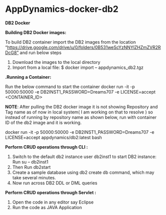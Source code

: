# AppDynamics-docker-db2

<b>DB2 Docker</b>

<b>Building DB2 Docker images:</b>

To build DB2 container import the DB2 images from the location “https://drive.google.com/drive/u/0/folders/0B531weScYzNNYlZHZmZVR2RDcG8” and run below steps

1. Download the images to the local directory
2. Import from a local file:
$ docker import – appdynamics_db2.tgz

<b>.Running a Container:</b>

Run the below command to start the container
docker run -it -p 50000:50000 -e DB2INST1_PASSWORD=Dreams707 -e LICENSE=accept  <CONTAINER_ID>

<b>NOTE</b>: After pulling the DB2 docker image it is not showing Repository and Tag name as of now in local system( I am working on that to resolve ) so instead of running by repository name as shown below, run with container ID of the db2 image and it is working. 

docker run -it -p 50000:50000 -e DB2INST1_PASSWORD=Dreams707 -e LICENSE=accept appdynamics/db2:latest bash

<b>Perform CRUD operations through CLI :</b>

1. Switch to the default db2 instance user db2inst1 to start DB2 instance: Run su – db2inst1
2. Then Run db2start
3. Create a sample database using db2 create db  command, which may take several minutes.
4. Now run across DB2 DDL or DML queries

<b>Perform CRUD operations through Servlet :</b>

1. Open the code in any editor say Eclipse
2. Run the code as JAVA Application 
